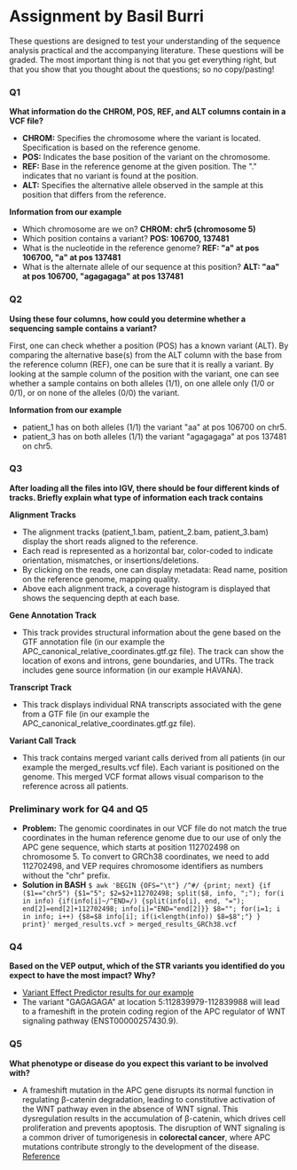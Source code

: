 # Assignment by Basil Burri
These questions are designed to test your understanding of the sequence analysis practical and the accompanying literature. These questions will be graded. The most important thing is not that you get everything right, but that you show that you thought about the questions; so no copy/pasting!

### Q1
**What information do the CHROM, POS, REF, and ALT columns contain in a VCF file?**

- **CHROM:** Specifies the chromosome where the variant is located. Specification is based on the reference genome. 
- **POS:** Indicates the base position of the variant on the chromosome.
- **REF:** Base in the reference genome at the given position. The "." indicates that no variant is found at the position. 
- **ALT:** Specifies the alternative allele observed in the sample at this position that differs from the reference.

**Information from our example**
- Which chromosome are we on? **CHROM: chr5 (chromosome 5)**
- Which position contains a variant? **POS: 106700, 137481**
- What is the nucleotide in the reference genome? **REF: "a" at pos 106700, "a" at pos 137481**
- What is the alternate allele of our sequence at this position? **ALT: "aa" at pos 106700, "agagagaga" at pos 137481**

### Q2
**Using these four columns, how could you determine whether a sequencing sample contains a variant?**

First, one can check whether a position (POS) has a known variant (ALT). By comparing the alternative base(s) from the ALT column with the base from the reference column (REF), one can be sure that it is really a variant. By looking at the sample column of the position with the variant, one can see whether a sample contains on both alleles (1/1), on one allele only (1/0 or 0/1), or on none of the alleles (0/0) the variant.

**Information from our example**
- patient_1 has on both alleles (1/1) the variant "aa" at pos 106700 on chr5.
- patient_3 has on both alleles (1/1) the variant "agagagaga" at pos 137481 on chr5.

### Q3
**After loading all the files into IGV, there should be four different kinds of tracks. Briefly explain what type of information each track contains**

**Alignment Tracks**
- The alignment tracks (patient_1.bam, patient_2.bam, patient_3.bam) display the short reads aligned to the reference.
- Each read is represented as a horizontal bar, color-coded to indicate orientation, mismatches, or insertions/deletions.
- By clicking on the reads, one can display metadata: Read name, position on the reference genome, mapping quality.
- Above each alignment track, a coverage histogram is displayed that shows the sequencing depth at each base.

**Gene Annotation Track**
- This track provides structural information about the gene based on the GTF annotation file (in our example the APC_canonical_relative_coordinates.gtf.gz file). The track can show the location of exons and introns, gene boundaries, and UTRs. The track includes gene source information (in our example HAVANA).

**Transcript Track**
- This track displays individual RNA transcripts associated with the gene from a GTF file (in our example the APC_canonical_relative_coordinates.gtf.gz file).

**Variant Call Track**
- This track contains merged variant calls derived from all patients (in our example the merged_results.vcf file). Each variant is positioned on the genome. This merged VCF format allows visual comparison to the reference across all patients.

### Preliminary work for Q4 and Q5

- **Problem:** The genomic coordinates in our VCF file do not match the true coordinates in the human reference genome due to our use of only the APC gene sequence, which starts at position 112702498 on chromosome 5. To convert to GRCh38 coordinates, we need to add 112702498, and VEP requires chromosome identifiers as numbers without the "chr" prefix.
- **Solution in BASH** ``$ awk 'BEGIN {OFS="\t"} /^#/ {print; next} {if ($1=="chr5") {$1="5"; $2=$2+112702498; split($8, info, ";"); for(i in info) {if(info[i]~/^END=/) {split(info[i], end, "="); end[2]=end[2]+112702498; info[i]="END="end[2]}} $8=""; for(i=1; i in info; i++) {$8=$8 info[i]; if(i<length(info)) $8=$8";"} } print}' merged_results.vcf > merged_results_GRCh38.vcf
``


### Q4
**Based on the VEP output, which of the STR variants you identified do you expect to have the most impact? Why?**

- [Variant Effect Predictor results for our example](https://useast.ensembl.org/Homo_sapiens/Tools/VEP/Results?tl=HzKmIptCs1D4LCl6-11001336)
- The variant "GAGAGAGA" at location 5:112839979-112839988 will lead to a frameshift in the protein coding region of the APC regulator of WNT signaling pathway (ENST00000257430.9).

### Q5
**What phenotype or disease do you expect this variant to be involved with?**

- A frameshift mutation in the APC gene disrupts its normal function in regulating β-catenin degradation, leading to constitutive activation of the WNT pathway even in the absence of WNT signal. This dysregulation results in the accumulation of β-catenin, which drives cell proliferation and prevents apoptosis. The disruption of WNT signaling is a common driver of tumorigenesis in **colorectal cancer**, where APC mutations contribute strongly to the development of the disease. [Reference](https://pmc.ncbi.nlm.nih.gov/articles/PMC5803335/)
